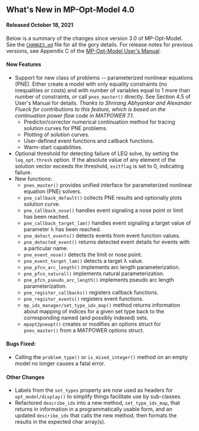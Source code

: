What's New in MP-Opt-Model 4.0
------------------------------

#### Released October 18, 2021

Below is a summary of the changes since version 3.0 of MP-Opt-Model. See
the [`CHANGES.md`][1] file for all the gory details. For release notes
for previous versions, see Appendix C of the [MP-Opt-Model User's
Manual][2].


#### New Features
  - Support for new class of problems -- parameterized nonlinear equations
    (PNE). Either create a model with only equality constraints (no
    inequalities or costs) and with number of variables equal to 1 more than
    number of constraints, _or_ call `pnes_master()` directly. See Section 4.5
    of User's Manual for details.
    *Thanks to Shrirang Abhyankar and Alexander Flueck for contributions to this
    feature, which is based on the continuation power flow code in MATPOWER 7.1.*
    - Predictor/corrector numerical continuation method for tracing solution
      curves for PNE problems.
    - Plotting of solution curves.
    - User-defined event functions and callback functions.
    - Warm-start capabilities.
  - Optional threshold for detecting failure of LEQ solve, by setting the
    `leq_opt.thresh` option. If the absolute value of any element of the
    solution vector exceeds the threshold, `exitflag` is set to 0, indicating
    failure.
  - New functions:
      - `pnes_master()` provides unified interface for parameterized nonlinear
         equation (PNE) solvers.
      - `pne_callback_default()` collects PNE results and optionally plots
         solution curve.
      - `pne_callback_nose()` handles event signaling a nose point or limit
         has been reached.
      - `pne_callback_target_lam()` handles event signaling a target value
         of parameter &#955; has been reached.
      - `pne_detect_events()` detects events from event function values.
      - `pne_detected_event()` returns detected event details for events
        with a particular name.
      - `pne_event_nose()` detects the limit or nose point.
      - `pne_event_target_lam()` detects a target &#955; value.
      - `pne_pfcn_arc_length()` implements arc length parameterization.
      - `pne_pfcn_natural()` implements natural parameterization.
      - `pne_pfcn_pseudo_arc_length()` implements pseudo arc length
        parameterization.
      - `pne_register_callbacks()` registers callback functions.
      - `pne_register_events()` registers event functions.
      - `mp_idx_manager/set_type_idx_map()` method returns information about
        mapping of indices for a given set type back to the corresponding
        named (and possibly indexed) sets.
      - `mpopt2pneopt()` creates or modifies an options struct for
        `pnes_master()` from a MATPOWER options struct.

#### Bugs Fixed:
  - Calling the `problem_type()` or `is_mixed_integer()` method on an empty
    model no longer causes a fatal error.

#### Other Changes
  - Labels from the `set_types` property are now used as headers for
    `opt_model/display()` to simplify things facilitate use by sub-classes.
  - Refactored `describe_idx` into a new method, `set_type_idx_map`, that
    returns in information in a programmatically usable form, and an updated
    `describe_idx` that calls the new method, then formats the results in
    the expected char array(s).


[1]: ../../CHANGES.md
[2]: ../MP-Opt-Model-manual.pdf
